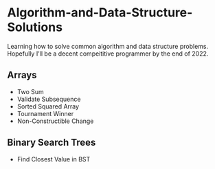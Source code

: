 # Algorithm-and-Data-Structure-Solutions

Learning how to solve common algorithm and data structure problems. Hopefully I'll be a decent compeititive programmer by the end of 2022.

## Arrays
- Two Sum
- Validate Subsequence
- Sorted Squared Array
- Tournament Winner
- Non-Constructible Change

## Binary Search Trees
- Find Closest Value in BST
